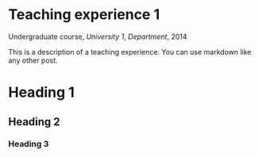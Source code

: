 # Teaching experience 1
Undergraduate course, *University 1*, *Department*, 2014

This is a description of a teaching experience. You can use markdown like any other post.

# Heading 1
## Heading 2
### Heading 3